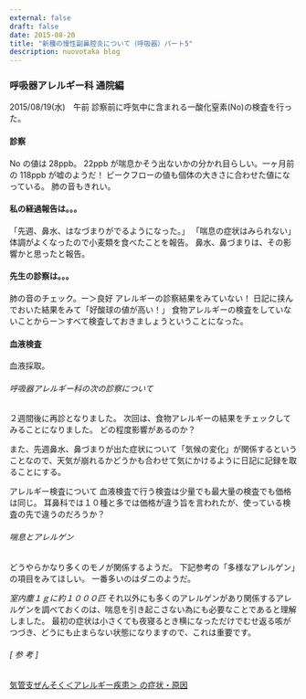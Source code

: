```yaml
---
external: false
draft: false
date: 2015-08-20
title: "新種の慢性副鼻腔炎について（呼吸器）パート5"
description: nuovotaka blog
---
```


### 呼吸器アレルギー科 通院編

2015/08/19(水)　午前
診察前に呼気中に含まれる一酸化窒素(No)の検査を行った。

#### 診察

No の値は 28ppb。
22ppb が喘息かそう出ないかの分かれ目らしい。一ヶ月前の 118ppb が嘘のようだ！
ピークフローの値も個体の大きさに合わせた値になっている。
肺の音もきれい。

#### 私の経過報告は。。。

「先週、鼻水、はなづまりがでるようになった。」
「喘息の症状はみられない」
体調がよくなったので小麦類を食べたことを報告。
鼻水、鼻づまりは、その影響かと思ったと報告。

#### 先生の診察は。。。

肺の音のチェック。ー＞良好
アレルギーの診察結果をみていない！
日記に挟んでおいた結果をみて「好酸球の値が高い！」
食物アレルギーの検査をしていないことからー＞すべて検査しておきましょうということになった。

#### 血液検査

血液採取。

###### 呼吸器アレルギー科の次の診察について

２週間後に再診となりました。
次回は、食物アレルギーの結果をチェックしてみることになりました。
どの程度影響があるのか？

また、先週鼻水、鼻づまりが出た症状について「気候の変化」が関係するということなので、天気が崩れるかどうかも合わせて気にかけるように日記に記録を取ることにする。

アレルギー検査について
血液検査で行う検査は少量でも最大量の検査でも価格は同じ。
耳鼻科では１０種と多では価格が違う旨を言われたが、使っている検査の先で違うのだろうか？

###### 喘息とアレルゲン

どうやらかなり多くのモノが関係するようだ。
下記参考の「多様なアレルゲン」の項目をみてほしい。
一番多いのはダニのようだ。

_室内塵１ｇに約１０００匹_
それ以外にも多くのアレルゲンがあり関係するアレルゲンを調べておくのは、喘息を引き起こさない為にも必要なことであると理解しました。
最初の症状は小さくても夜寝るとき横になっただけでむせ返る咳がつづき、どうにも止まらない状態になりますので、これは重要です。

###### [ 参 考 ]

[気管支ぜんそく＜アレルギー疾患＞ の症状・原因](http://health.goo.ne.jp/medical/10S10800)
